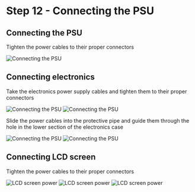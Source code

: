 # Step 12 - Connecting the PSU

## Connecting the PSU
Tighten the power cables to their proper connectors

![Connecting the PSU](/MkDocsTest/resources/step12.1.webp)

## Connecting electronics
Take the electronics power supply cables and tighten them to their proper connectors

![Connecting the PSU](/MkDocsTest/resources/step12.2.webp)
![Connecting the PSU](/MkDocsTest/resources/step12.3.webp)

Slide the power cables into the protective pipe and guide them through the hole in the lower section of the electronics case

![Connecting the PSU](/MkDocsTest/resources/step12.4.webp)
![Connecting the PSU](/MkDocsTest/resources/step12.5.webp)

## Connecting LCD screen 
Tighten the power cables to their proper connectors

![LCD screen power](/MkDocsTest/resources/step13.1.webp)
![LCD screen power](/MkDocsTest/resources/step13.2.webp)
![LCD screen power](/MkDocsTest/resources/step13.3.webp)